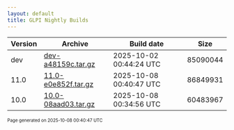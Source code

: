 ```yaml
---
layout: default
title: GLPI Nightly Builds
---
```


Version|Archive|Build date|Size
---|---|---|---
dev|[dev-a48159c.tar.gz](dev-a48159c.tar.gz)|2025-10-02 00:44:24 UTC|85090044
11.0|[11.0-e0e852f.tar.gz](11.0-e0e852f.tar.gz)|2025-10-08 00:40:47 UTC|86849931
10.0|[10.0-08aad03.tar.gz](10.0-08aad03.tar.gz)|2025-10-08 00:34:56 UTC|60483967

<font size="1">Page generated on 2025-10-08 00:40:47 UTC</font>
